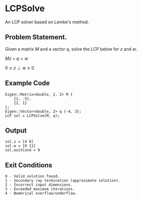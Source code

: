 # LCPSolve
An LCP solver based on Lemke's method.

## Problem Statement.
Given a matrix $M$ and a vector $q$, solve the LCP below for $z$ and $w$.

$Mz + q = w$

$0 \leq z \perp w \geq 0$

## Example Code
    Eigen::Matrix<double, 2, 2> M {
        {1, -5},
        {2, 1}
    };
    Eigen::Vector<double, 2> q {-4, 3};
    LCP sol = LCPSolve(M, q);

## Output
    sol.z = [4 0]
    sol.w = [0 11]
    sol.exitCond = 0

## Exit Conditions
    0 - Valid solution found.
    1 - Secondary ray termination (approximate solution).
    2 - Incorrect input dimensions.
    3 - Exceeded maximum iterations.
    4 - Numerical overflow/underflow.
